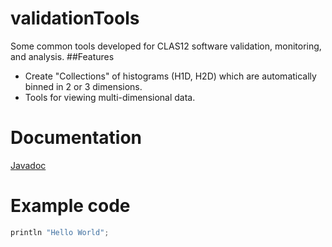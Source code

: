 # validationTools
Some common tools developed for CLAS12 software validation, monitoring, and analysis.
##Features
- Create "Collections" of histograms (H1D, H2D) which are automatically binned in 2 or 3 dimensions.
- Tools for viewing multi-dimensional data.

# Documentation
[Javadoc](https://userweb.jlab.org/~nathanh/CLAS12softwareValidation/validationTools/doc/)

# Example code
```groovy
println "Hello World";
```
